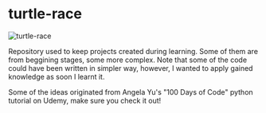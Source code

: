 # turtle-race

![turtle-race](https://github.com/mkkubinsk/turtle-race/assets/65769662/9225d62b-3c1a-42d4-99d4-ff3b8f7ca56c)

Repository used to keep projects created during learning. Some of them are from beggining stages, some more complex. Note that some of the code could have been written in simpler way, however, I wanted to apply gained knowledge as soon I learnt it.

Some of the ideas originated from Angela Yu's "100 Days of Code" python tutorial on Udemy, make sure you check it out!
